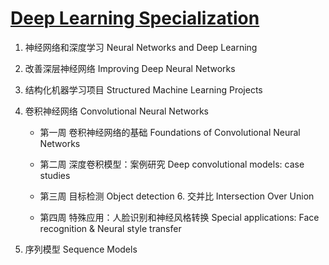 # [Deep Learning Specialization](https://www.deeplearning.ai/)

1. 神经网络和深度学习 Neural Networks and Deep Learning

2. 改善深层神经网络 Improving Deep Neural Networks

3. 结构化机器学习项目 Structured Machine Learning Projects

4. 卷积神经网络 Convolutional Neural Networks
    * 第一周 卷积神经网络的基础 Foundations of Convolutional Neural Networks
    
    * 第二周 深度卷积模型：案例研究 Deep convolutional models: case studies
    
    * 第三周 目标检测 Object detection
        6. 交并比 Intersection Over Union
        
    * 第四周 特殊应用：人脸识别和神经风格转换 Special applications: Face recognition & Neural style transfer

5. 序列模型 Sequence Models
